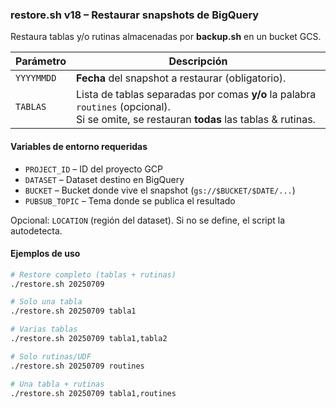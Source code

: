 ### restore.sh v18 – Restaurar snapshots de BigQuery

Restaura tablas y/o rutinas almacenadas por **backup.sh** en un bucket GCS.

| Parámetro | Descripción |
|-----------|-------------|
| `YYYYMMDD` | **Fecha** del snapshot a restaurar (obligatorio). |
| `TABLAS`   | Lista de tablas separadas por comas **y/o** la palabra `routines` (opcional).<br>Si se omite, se restauran **todas** las tablas & rutinas. |

#### Variables de entorno requeridas

* `PROJECT_ID` – ID del proyecto GCP  
* `DATASET`    – Dataset destino en BigQuery  
* `BUCKET`     – Bucket donde vive el snapshot (`gs://$BUCKET/$DATE/...`)  
* `PUBSUB_TOPIC` – Tema donde se publica el resultado

Opcional: `LOCATION` (región del dataset). Si no se define, el script la autodetecta.

#### Ejemplos de uso

```bash
# Restore completo (tablas + rutinas)
./restore.sh 20250709                      

# Solo una tabla
./restore.sh 20250709 tabla1               

# Varias tablas
./restore.sh 20250709 tabla1,tabla2        

# Solo rutinas/UDF
./restore.sh 20250709 routines             

# Una tabla + rutinas
./restore.sh 20250709 tabla1,routines      
